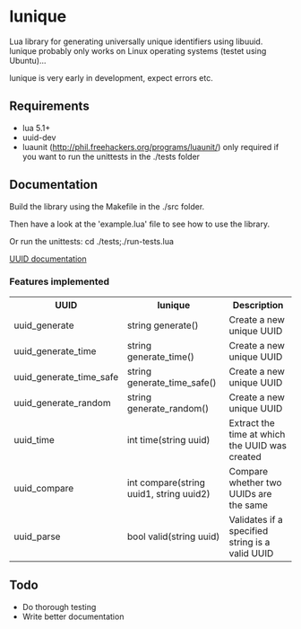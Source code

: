 # lunique #
Lua library for generating universally unique identifiers using libuuid.
lunique probably only works on Linux operating systems (testet using Ubuntu)...

lunique is very early in development, expect errors etc.

## Requirements ##
* lua 5.1+
* uuid-dev
* luaunit (http://phil.freehackers.org/programs/luaunit/) only required if you want to run the unittests in the ./tests folder

## Documentation ##
Build the library using the Makefile in the ./src folder.

Then have a look at the 'example.lua' file to see how to use the library.

Or run the unittests: cd ./tests;./run-tests.lua

[UUID documentation](http://linux.die.net/man/3/uuid)

### Features implemented ###
<table>
    <tr>
        <th>UUID</th>
        <th>lunique</th>
        <th>Description</th>
    </tr>
    <tr>
        <td>uuid_generate</td>
        <td>string generate()</td>
        <td>Create a new unique UUID</td>
    </tr>
    <tr>
        <td>uuid_generate_time</td>
        <td>string generate_time()</td>
        <td>Create a new unique UUID</td>
    </tr>
    <tr>
        <td>uuid_generate_time_safe</td>
        <td>string generate_time_safe()</td>
        <td>Create a new unique UUID</td>
    </tr>
    <tr>
        <td>uuid_generate_random</td>
        <td>string generate_random()</td>
        <td>Create a new unique UUID</td>
    </tr>
    <tr>
        <td>uuid_time</td>
        <td>int time(string uuid)</td>
        <td>Extract the time at which the UUID was created </td>
    </tr>
    <tr>
        <td>uuid_compare</td>
        <td>int compare(string uuid1, string uuid2)</td>
        <td>Compare whether two UUIDs are the same</td>
    </tr>
    <tr>
        <td>uuid_parse</td>
        <td>bool valid(string uuid)</td>
        <td>Validates if a specified string is a valid UUID</td>
    </tr>
</table>

## Todo ##
* Do thorough testing
* Write better documentation
